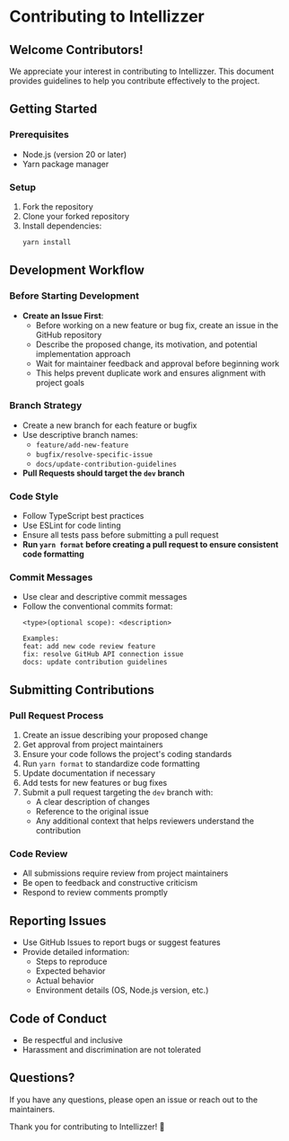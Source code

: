 # Contributing to Intellizzer

## Welcome Contributors!

We appreciate your interest in contributing to Intellizzer. This document provides guidelines to help you contribute effectively to the project.

## Getting Started

### Prerequisites
- Node.js (version 20 or later)
- Yarn package manager

### Setup
1. Fork the repository
2. Clone your forked repository
3. Install dependencies:
   ```bash
   yarn install
   ```

## Development Workflow

### Before Starting Development
- **Create an Issue First**: 
  - Before working on a new feature or bug fix, create an issue in the GitHub repository
  - Describe the proposed change, its motivation, and potential implementation approach
  - Wait for maintainer feedback and approval before beginning work
  - This helps prevent duplicate work and ensures alignment with project goals

### Branch Strategy
- Create a new branch for each feature or bugfix
- Use descriptive branch names:
  - `feature/add-new-feature`
  - `bugfix/resolve-specific-issue`
  - `docs/update-contribution-guidelines`
- **Pull Requests should target the `dev` branch**

### Code Style
- Follow TypeScript best practices
- Use ESLint for code linting
- Ensure all tests pass before submitting a pull request
- **Run `yarn format` before creating a pull request to ensure consistent code formatting**

### Commit Messages
- Use clear and descriptive commit messages
- Follow the conventional commits format:
  ```
  <type>(optional scope): <description>
  
  Examples:
  feat: add new code review feature
  fix: resolve GitHub API connection issue
  docs: update contribution guidelines
  ```

## Submitting Contributions

### Pull Request Process
1. Create an issue describing your proposed change
2. Get approval from project maintainers
3. Ensure your code follows the project's coding standards
4. Run `yarn format` to standardize code formatting
5. Update documentation if necessary
6. Add tests for new features or bug fixes
7. Submit a pull request targeting the `dev` branch with:
   - A clear description of changes
   - Reference to the original issue
   - Any additional context that helps reviewers understand the contribution

### Code Review
- All submissions require review from project maintainers
- Be open to feedback and constructive criticism
- Respond to review comments promptly

## Reporting Issues
- Use GitHub Issues to report bugs or suggest features
- Provide detailed information:
  - Steps to reproduce
  - Expected behavior
  - Actual behavior
  - Environment details (OS, Node.js version, etc.)

## Code of Conduct
- Be respectful and inclusive
- Harassment and discrimination are not tolerated

## Questions?
If you have any questions, please open an issue or reach out to the maintainers.

Thank you for contributing to Intellizzer! 🚀